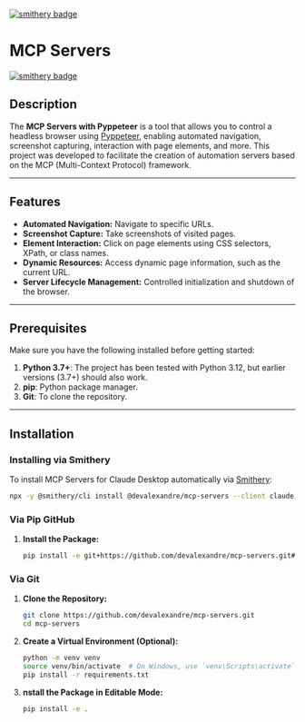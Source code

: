 [![smithery badge](https://smithery.ai/badge/@devalexandre/mcp-servers)](https://smithery.ai/server/@devalexandre/mcp-servers)

# MCP Servers

[![smithery badge](https://smithery.ai/badge/@devalexandre/mcp-servers)](https://smithery.ai/server/@devalexandre/mcp-servers)

## Description

The **MCP Servers with Pyppeteer** is a tool that allows you to control a headless browser using [Pyppeteer](https://github.com/pyppeteer/pyppeteer), enabling automated navigation, screenshot capturing, interaction with page elements, and more. This project was developed to facilitate the creation of automation servers based on the MCP (Multi-Context Protocol) framework.

---

## Features

- **Automated Navigation:** Navigate to specific URLs.
- **Screenshot Capture:** Take screenshots of visited pages.
- **Element Interaction:** Click on page elements using CSS selectors, XPath, or class names.
- **Dynamic Resources:** Access dynamic page information, such as the current URL.
- **Server Lifecycle Management:** Controlled initialization and shutdown of the browser.

---

## Prerequisites

Make sure you have the following installed before getting started:

1. **Python 3.7+**: The project has been tested with Python 3.12, but earlier versions (3.7+) should also work.
2. **pip**: Python package manager.
3. **Git**: To clone the repository.

---

## Installation

### Installing via Smithery

To install MCP Servers for Claude Desktop automatically via [Smithery](https://smithery.ai/server/@devalexandre/mcp-servers):

```bash
npx -y @smithery/cli install @devalexandre/mcp-servers --client claude
```

### Via Pip GitHub

1. **Install the Package:**

   ```bash
   pip install -e git+https://github.com/devalexandre/mcp-servers.git#egg=mcp-servers
   ```

### Via Git

1. **Clone the Repository:**

   ```bash
   git clone https://github.com/devalexandre/mcp-servers.git
   cd mcp-servers

2. **Create a Virtual Environment (Optional):**

   ```bash
   python -m venv venv
   source venv/bin/activate  # On Windows, use `venv\Scripts\activate`
   pip install -r requirements.txt
   ```

3. **nstall the Package in Editable Mode:**

   ```bash
   pip install -e .
   ```
